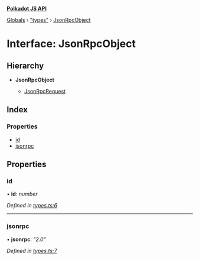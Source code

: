 **[Polkadot JS API](../README.md)**

[Globals](../globals.md) › [&quot;types&quot;](../modules/_types_.md) › [JsonRpcObject](_types_.jsonrpcobject.md)

# Interface: JsonRpcObject

## Hierarchy

* **JsonRpcObject**

  * [JsonRpcRequest](_types_.jsonrpcrequest.md)

## Index

### Properties

* [id](_types_.jsonrpcobject.md#id)
* [jsonrpc](_types_.jsonrpcobject.md#jsonrpc)

## Properties

###  id

• **id**: *number*

*Defined in [types.ts:6](https://github.com/polkadot-js/api/blob/8b80ce7/packages/rpc-provider/src/types.ts#L6)*

___

###  jsonrpc

• **jsonrpc**: *"2.0"*

*Defined in [types.ts:7](https://github.com/polkadot-js/api/blob/8b80ce7/packages/rpc-provider/src/types.ts#L7)*